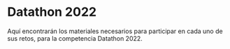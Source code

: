 # Datathon 2022

Aquí encontrarán los materiales necesarios para participar en cada uno de sus retos, para la competencia Datathon 2022.
